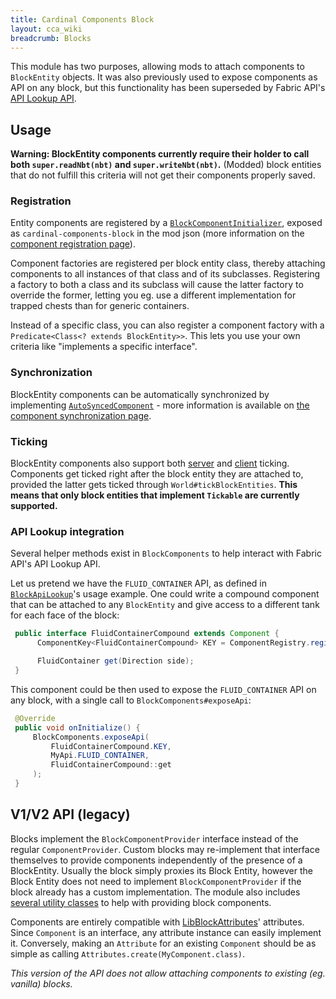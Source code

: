 ```yaml
---
title: Cardinal Components Block
layout: cca_wiki
breadcrumb: Blocks
---
```


This module has two purposes, allowing mods to attach components to `BlockEntity` objects. It was also previously used to expose components as API on any block, but this functionality has been superseded by Fabric API's [API Lookup API](https://github.com/FabricMC/fabric/tree/1.16/fabric-api-lookup-api-v1).

## Usage
**Warning: BlockEntity components currently require their holder to call both `super.readNbt(nbt)` and `super.writeNbt(nbt)`.** (Modded) block entities that do not fulfill this criteria will not get their components properly saved.

### Registration
Entity components are registered by a [`BlockComponentInitializer`](https://github.com/Ladysnake/Cardinal-Components-API/blob/master/cardinal-components-block/src/main/java/org/ladysnake/cca/api/v3/block/BlockComponentInitializer.java), exposed as `cardinal-components-block` in the mod json (more information on the [component registration page](../registration#2-attaching-your-component)).

Component factories are registered per block entity class, thereby attaching components to all instances of that class and of its subclasses.
Registering a factory to both a class and its subclass will cause the latter factory to override the former, letting you eg. use a different implementation for trapped chests than for generic containers.

Instead of a specific class, you can also register a component factory with a `Predicate<Class<? extends BlockEntity>>`. This lets you use your own criteria like "implements a specific interface".

### Synchronization
BlockEntity components can be automatically synchronized by implementing [`AutoSyncedComponent`](https://github.com/Ladysnake/Cardinal-Components-API/blob/master/cardinal-components-base/src/main/java/org/ladysnake/cca/api/v3/component/sync/AutoSyncedComponent.java) - more information is available on [the component synchronization page](../synchronization).

### Ticking
BlockEntity components also support both [server](https://github.com/Ladysnake/Cardinal-Components-API/blob/master/cardinal-components-base/src/main/java/org/ladysnake/cca/api/v3/component/tick/ServerTickingComponent.java) and [client](https://github.com/Ladysnake/Cardinal-Components-API/blob/master/cardinal-components-base/src/main/java/org/ladysnake/cca/api/v3/component/tick/ClientTickingComponent.java) ticking. Components get ticked right after the block entity they are attached to, provided the latter gets ticked through `World#tickBlockEntities`. **This means that only block entities that implement `Tickable` are currently supported.**

### API Lookup integration

Several helper methods exist in `BlockComponents` to help interact with Fabric API's API Lookup API.

Let us pretend we have the `FLUID_CONTAINER` API, as defined in [`BlockApiLookup`](https://github.com/FabricMC/fabric/blob/1.16/fabric-api-lookup-api-v1/src/main/java/net/fabricmc/fabric/api/lookup/v1/block/BlockApiLookup.java)'s usage example.
One could write a compound component that can be attached to any `BlockEntity` and give access to a different tank for each face of the block:
 
```java
 public interface FluidContainerCompound extends Component {
      ComponentKey<FluidContainerCompound> KEY = ComponentRegistry.register(Identifier.of("mymod:fluid_container_compound"), FluidContainerCompound.class);

      FluidContainer get(Direction side);
 }
```

This component could be then used to expose the `FLUID_CONTAINER` API on any block, with a single call to `BlockComponents#exposeApi`:

```java 
 @Override
 public void onInitialize() {
     BlockComponents.exposeApi(
         FluidContainerCompound.KEY,
         MyApi.FLUID_CONTAINER,
         FluidContainerCompound::get
     );
 }
```

## V1/V2 API (legacy)
Blocks implement the `BlockComponentProvider` interface instead of the regular `ComponentProvider`. Custom blocks may re-implement that interface themselves to provide components independently of the presence of a BlockEntity. Usually the block simply proxies its Block Entity, however the Block Entity does not need to implement `BlockComponentProvider` if the block already has a custom implementation. The module also includes [several utility classes](https://github.com/Ladysnake/Cardinal-Components-API/tree/master/cardinal-components-block/src/main/java/nerdhub/cardinal/components/api/util/sided) to help with providing block components.

Components are entirely compatible with [LibBlockAttributes](https://github.com/AlexIIL/LibBlockAttributes)' attributes.
Since `Component` is an interface, any attribute instance can easily implement it. Conversely, making an `Attribute`
for an existing `Component` should be as simple as calling `Attributes.create(MyComponent.class)`.

*This version of the API does not allow attaching components to existing (eg. vanilla) blocks.*
